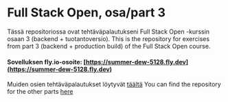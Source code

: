 # Full Stack Open, osa/part 3

Tässä repositoriossa ovat tehtäväpalautukseni Full Stack Open -kurssin osaan 3 (backend + tuotantoversio).
This is the repository for exercises from part 3 (backend + production build) of the Full Stack Open course.

#### Sovelluksen fly.io-osoite: [https://summer-dew-5128.fly.dev](https://summer-dew-5128.fly.dev)

Muiden osien tehtäväpalautukset löytyvät [täältä](https://github.com/sari-bee/fullstackopen)
You can find the repository for the other parts [here](https://github.com/sari-bee/fullstackopen)
